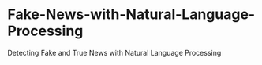 # Fake-News-with-Natural-Language-Processing
Detecting Fake and True News with Natural Language Processing
